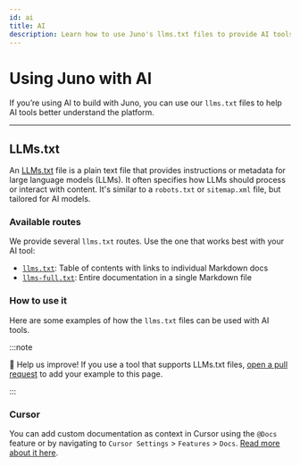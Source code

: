 ```yaml
---
id: ai
title: AI
description: Learn how to use Juno's llms.txt files to provide AI tools with better context for building serverless functions, deploying satellites, and integrating the SDK.
---
```


# Using Juno with AI

If you’re using AI to build with Juno, you can use our `llms.txt` files to help AI tools better understand the platform.

---

## LLMs.txt

An [LLMs.txt](https://llmstxt.org/) file is a plain text file that provides instructions or metadata for large language models (LLMs). It often specifies how LLMs should process or interact with content. It's similar to a `robots.txt` or `sitemap.xml` file, but tailored for AI models.

### Available routes

We provide several `llms.txt` routes. Use the one that works best with your AI tool:

- [`llms.txt`](https://juno.build/llms.txt): Table of contents with links to individual Markdown docs
- [`llms-full.txt`](https://juno.build/llms-full.txt): Entire documentation in a single Markdown file

### How to use it

Here are some examples of how the `llms.txt` files can be used with AI tools.

:::note

🙏 Help us improve! If you use a tool that supports LLMs.txt files, [open a pull request](https://github.com/junobuild/docs/edit/main/docs/guides/ai.md) to add your example to this page.

:::

### Cursor

You can add custom documentation as context in Cursor using the `@Docs` feature or by navigating to `Cursor Settings` > `Features` > `Docs`. [Read more about it here](https://docs.cursor.com/context/@-symbols/@-docs).
